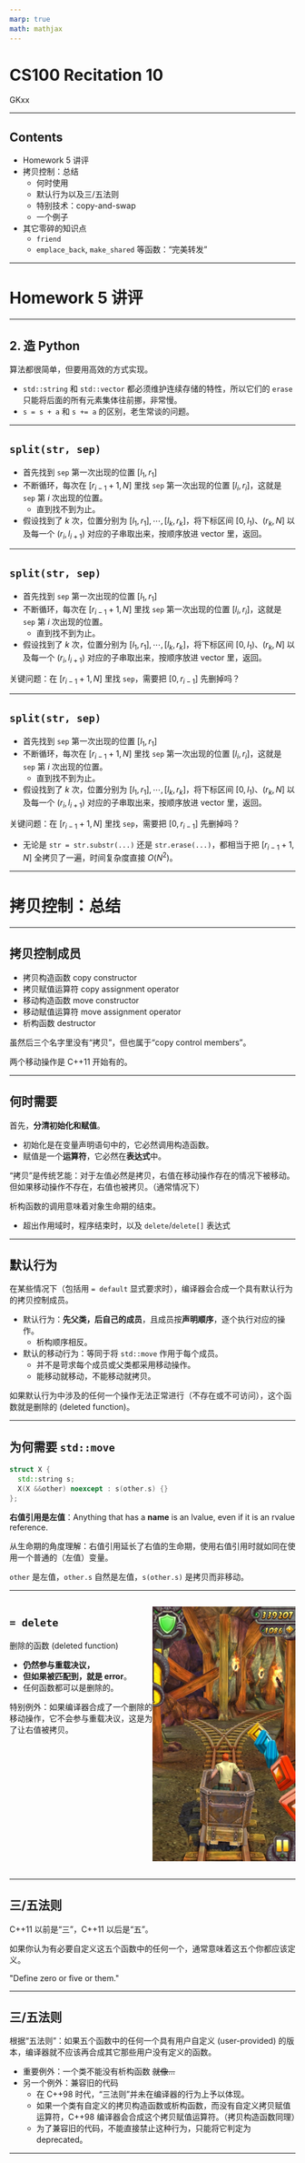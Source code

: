```yaml
---
marp: true
math: mathjax
---
```


# CS100 Recitation 10

GKxx

---

## Contents

- Homework 5 讲评
- 拷贝控制：总结
  - 何时使用
  - 默认行为以及三/五法则
  - 特别技术：copy-and-swap
  - 一个例子
- 其它零碎的知识点
  - `friend`
  - `emplace_back`, `make_shared` 等函数：“完美转发”

---

# Homework 5 讲评

---

## 2. 造 Python

算法都很简单，但要用高效的方式实现。

- `std::string` 和 `std::vector` 都必须维护连续存储的特性，所以它们的 `erase` 只能将后面的所有元素集体往前挪，非常慢。
- `s = s + a` 和 `s += a` 的区别，老生常谈的问题。

---

## `split(str, sep)`

- 首先找到 `sep` 第一次出现的位置 $[l_1, r_1]$
- 不断循环，每次在 $[r_{i-1}+1,N]$ 里找 `sep` 第一次出现的位置 $[l_i,r_i]$，这就是 `sep` 第 $i$ 次出现的位置。
  - 直到找不到为止。
- 假设找到了 $k$ 次，位置分别为 $[l_1,r_1],\cdots,[l_k,r_k]$，将下标区间 $[0,l_1)$、$(r_k,N]$ 以及每一个 $(r_i,l_{i+1})$ 对应的子串取出来，按顺序放进 vector 里，返回。

---

## `split(str, sep)`

- 首先找到 `sep` 第一次出现的位置 $[l_1, r_1]$
- 不断循环，每次在 $[r_{i-1}+1,N]$ 里找 `sep` 第一次出现的位置 $[l_i,r_i]$，这就是 `sep` 第 $i$ 次出现的位置。
  - 直到找不到为止。
- 假设找到了 $k$ 次，位置分别为 $[l_1,r_1],\cdots,[l_k,r_k]$，将下标区间 $[0,l_1)$、$(r_k,N]$ 以及每一个 $(r_i,l_{i+1})$ 对应的子串取出来，按顺序放进 vector 里，返回。

关键问题：在 $[r_{i-1}+1,N]$ 里找 `sep`，需要把 $[0,r_{i-1}]$ 先删掉吗？

---

## `split(str, sep)`

- 首先找到 `sep` 第一次出现的位置 $[l_1, r_1]$
- 不断循环，每次在 $[r_{i-1}+1,N]$ 里找 `sep` 第一次出现的位置 $[l_i,r_i]$，这就是 `sep` 第 $i$ 次出现的位置。
  - 直到找不到为止。
- 假设找到了 $k$ 次，位置分别为 $[l_1,r_1],\cdots,[l_k,r_k]$，将下标区间 $[0,l_1)$、$(r_k,N]$ 以及每一个 $(r_i,l_{i+1})$ 对应的子串取出来，按顺序放进 vector 里，返回。

关键问题：在 $[r_{i-1}+1,N]$ 里找 `sep`，需要把 $[0,r_{i-1}]$ 先删掉吗？

- 无论是 `str = str.substr(...)` 还是 `str.erase(...)`，都相当于把 $[r_{i-1}+1,N]$ 全拷贝了一遍，时间复杂度直接 $O\left(N^2\right)$。

---

# 拷贝控制：总结

---

## 拷贝控制成员

- 拷贝构造函数 copy constructor
- 拷贝赋值运算符 copy assignment operator
- 移动构造函数 move constructor
- 移动赋值运算符 move assignment operator
- 析构函数 destructor

虽然后三个名字里没有“拷贝”，但也属于“copy control members”。

两个移动操作是 C++11 开始有的。

---

## 何时需要

首先，**分清初始化和赋值**。

- 初始化是在变量声明语句中的，它必然调用构造函数。
- 赋值是一个**运算符**，它必然在**表达式**中。

“拷贝”是传统艺能：对于左值必然是拷贝，右值在移动操作存在的情况下被移动。但如果移动操作不存在，右值也被拷贝。（通常情况下）

析构函数的调用意味着对象生命期的结束。
- 超出作用域时，程序结束时，以及 `delete`/`delete[]` 表达式

---

## 默认行为

在某些情况下（包括用 `= default` 显式要求时），编译器会合成一个具有默认行为的拷贝控制成员。

- 默认行为：**先父类，后自己的成员**，且成员按**声明顺序**，逐个执行对应的操作。
  - 析构顺序相反。
- 默认的移动行为：等同于将 `std::move` 作用于每个成员。
  - 并不是苛求每个成员或父类都采用移动操作。
  - 能移动就移动，不能移动就拷贝。

如果默认行为中涉及的任何一个操作无法正常进行（不存在或不可访问），这个函数就是删除的 (deleted function)。

---

## 为何需要 `std::move`

```cpp
struct X {
  std::string s;
  X(X &&other) noexcept : s(other.s) {}
};
```

**右值引用是左值**：Anything that has a **name** is an lvalue, even if it is an rvalue reference.

从生命期的角度理解：右值引用延长了右值的生命期，使用右值引用时就如同在使用一个普通的（左值）变量。

`other` 是左值，`other.s` 自然是左值，`s(other.s)` 是拷贝而非移动。

---

<div style="display: grid; grid-template-columns: 1fr 1fr;">
  <div>

## `= delete`

删除的函数 (deleted function)

- **仍然参与重载决议，**
- **但如果被匹配到，就是 error**。
- 任何函数都可以是删除的。

特别例外：如果编译器合成了一个删除的移动操作，它不会参与重载决议，这是为了让右值被拷贝。
  </div>
  <div>

![w:320](img/templeRun.jpg)
  </div>
</div>

---

## 三/五法则

C++11 以前是“三”，C++11 以后是“五”。

如果你认为有必要自定义这五个函数中的任何一个，通常意味着这五个你都应该定义。

"Define zero or five or them."

---

## 三/五法则

根据“五法则”：如果五个函数中的任何一个具有用户自定义 (user-provided) 的版本，编译器就不应该再合成其它那些用户没有定义的函数。

- 重要例外：一个类不能没有析构函数 ~~就像...~~
- 另一个例外：兼容旧的代码
  - 在 C++98 时代，“三法则”并未在编译器的行为上予以体现。
  - 如果一个类有自定义的拷贝构造函数或析构函数，而没有自定义拷贝赋值运算符，C++98 编译器会合成这个拷贝赋值运算符。（拷贝构造函数同理）
  - 为了兼容旧的代码，不能直接禁止这种行为，只能将它判定为 deprecated。

---

## 